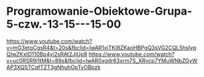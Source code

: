 # Programowanie-Obiektowe-Grupa-5-czw.-13-15---15-00

https://www.youtube.com/watch?v=mG3etgCgsR4&t=20s&fbclid=IwAR1xjTKI8ZKaoHBPgQ3sVG2CQL5hsIyqQIwZKxtD110Bp4yi2sRAt2JjUp8
https://www.youtube.com/watch?v=uc0RSR9i1tM&t=89s&fbclid=IwAR0xgdr63xrm7S_XRvcp7YMuWNbZGyWAP3XQSTCqfTZT3gNhuhOpTvOBpzk
